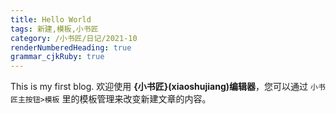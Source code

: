 ```yaml
---
title: Hello World
tags: 新建,模板,小书匠
category: /小书匠/日记/2021-10
renderNumberedHeading: true
grammar_cjkRuby: true
---
```



This is my first blog.
欢迎使用 **{小书匠}(xiaoshujiang)编辑器**，您可以通过 `小书匠主按钮>模板` 里的模板管理来改变新建文章的内容。